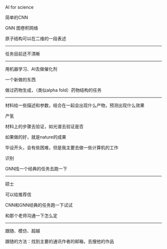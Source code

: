 AI for science

简单的CNN

GNN 图卷积网络

原子结构可以在二维的一段表述

---

任务目前还不清晰

---

用机器学习、AI去做催化剂

一个新做的东西

做过药物生成，（类似alpha fold）药物结构的任务

---

材料给一些描述和参数，结合在一起会出现什么产物，预测出现什么效果

产氢

材料上的步骤去验证，如光谱去验证是否

如果做的好，就是nature的成果

毕设开头，会有些困难，但是我主要去做一些计算机的工作

识别

GNN找一个经典的任务去跑一下

---

硕士

可以给推荐信

CNN和GNN经典的任务跑一下试试

和那个老师沟通一下怎么定

---

跟随、模仿、超越

跟随的方法：找到主要的通讯作者的邮箱，去搜他的作品